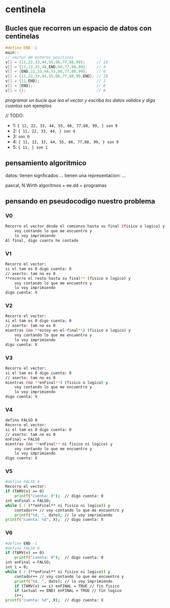# centinela

## Bucles que recorren un espacio de datos con centinelas

```C
#define END -1
main:: 
// vector de enteros positivos
v[] = {11,22,33,44,55,66,77,88,99};     // 10
v[] = {11,22,33,44,END,66,77,88,99};    // 4
v[] = {END,22,33,44,55,66,77,88,99};    // 0
v[] = {11,22,33,44,55,66,77,88,99,END}; // 10 
v[] = {11,END};                         // 1
v[] = {END};                            // 0
v[] = {};                               // 0
```

*programar un bucle que lea el vector y escriba los datos validos y diga cuantos son*
ejemplos

// TODO:
- 1: `{ 11, 22, 33, 44, 55, 66, 77,88, 99, } son 9`
- 2: `{ 11, 22, 33, 44, } son 4`
- 3: `son 0`
- 4: `{ 11, 22, 33, 44, 55, 66, 77,88, 99, } son 9`
- 5: `{ 11, } son 1`

## pensamiento algoritmico

datos:
    tienen signficados
        ...
    tienen una representacion:
       ...

pascal, N.Wirth
        algoritmos + ee.dd = programas

## pensando en pseudocodigo nuestro problema

### V0

```bash
Recorro el vector desde el comienzo hasta su final (fisico o logico) y
    voy contando lo que me encuentro y
    lo voy imprimiendo
Al final, digo cuanto he contado
```

### V1

```bash
Recorro el vector:
si el tam es 0 digo cuenta: 0
// aserto: tam no es 0
**recorro el resto hasta su final** (fisico o logico) y 
    voy contando lo que me encuentro y
    lo voy imprimiendo
digo cuenta: X
```

### V2

```bash
Recorro el vector:
si el tam es 0 digo cuenta: 0
// aserto: tam no es 0
mientras (no **estoy-en-el-final**) (fisico o logico) y 
    voy contando lo que me encuentro y
    lo voy imprimiendo
digo cuenta: X
```

### V3

```bash
Recorro el vector:
si el tam es 0 digo cuenta: 0
// aserto: tam no es 0
mientras (no **enFinal**) (fisico o logico) y 
    voy contando lo que me encuentro y
    lo voy imprimiendo
digo cuenta: X
```

### V4

```bash
defino FALSO 0
Recorro el vector:
si el tam es 0 digo cuenta: 0
// aserto: tam no es 0
enFinal = FALSO
mientras (no **enFinal** ni fisico ni logico) y 
    voy contando lo que me encuentro y
    lo voy imprimiendo
digo cuenta: X
```

### V5

```bash
#define FALSO 0
Recorro el vector:
if (TAMV(v) == 0)
    printf("cuenta: 0");  // digo cuenta: 0
int enFinal = FALSO;
while ( ! (**enFinal** ni fisico ni logico)) y 
    contador++ // voy contando lo que me encuentro y
    printf("%d, ", dato); // lo voy imprimiendo
printf("cuenta: %d", X);  // digo cuenta: X
```

### V6

```bash
#define END -1
#define FALSO 0
if (TAMV(v) == 0)
    printf("cuenta: 0");  // digo cuenta: 0
int enFinal = FALSO;
int i = 0;
while ( ! (**enFinal** ni fisico ni logico)) y 
    contador++ // voy contando lo que me encuentro y
    printf("%d, ", dato); // lo voy imprimiendo
    if (TAMV(v) == i) enFINAL = TRUE // fin fisico
    if (actual == END) enFINAL = TRUE // fin logico
    i++;
printf("cuenta: %d", X);  // digo cuenta: X
```








